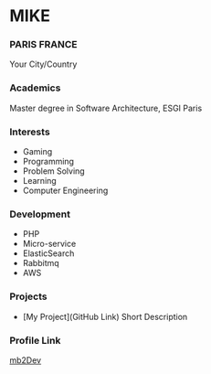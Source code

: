 # MIKE

### PARIS FRANCE

Your City/Country

### Academics

Master degree in Software Architecture, ESGI Paris

### Interests

- Gaming
- Programming
- Problem Solving
- Learning
- Computer Engineering

### Development

- PHP
- Micro-service
- ElasticSearch
- Rabbitmq
- AWS

### Projects

- [My Project](GitHub Link) Short Description

### Profile Link

[mb2Dev](https://github.com/mb2dev)